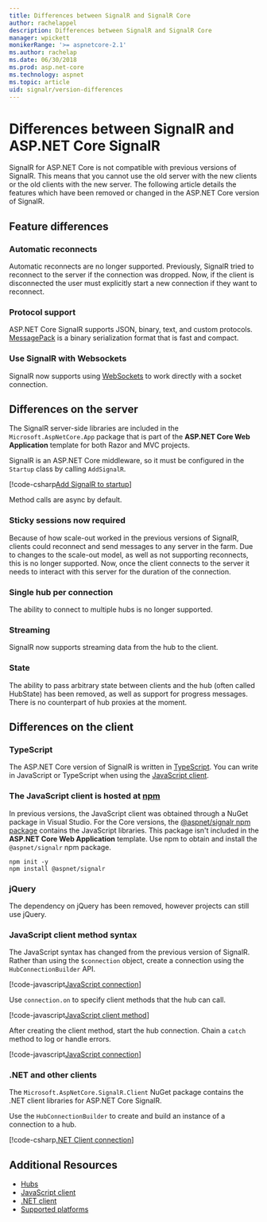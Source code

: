 ```yaml
---
title: Differences between SignalR and SignalR Core
author: rachelappel
description: Differences between SignalR and SignalR Core
manager: wpickett
monikerRange: '>= aspnetcore-2.1'
ms.author: rachelap
ms.date: 06/30/2018
ms.prod: asp.net-core
ms.technology: aspnet
ms.topic: article
uid: signalr/version-differences
---
```


# Differences between SignalR and ASP.NET Core SignalR

SignalR for ASP.NET Core is not compatible with previous versions of SignalR. This means that you cannot use the old server with the new clients or the old clients with the new server. The following article details the features which have been removed or changed in the ASP.NET Core version of SignalR.

## Feature differences

### Automatic reconnects

Automatic reconnects are no longer supported. Previously, SignalR tried to reconnect to the server if the connection was dropped. Now, if the client is disconnected the user must explicitly start a new connection if they want to reconnect.

### Protocol support

ASP.NET Core SignalR supports JSON, binary, text, and custom protocols. [MessagePack](xref:signalr/messagepackhubprotocol) is a binary serialization format that is fast and compact.

### Use SignalR with Websockets

SignalR now supports using [WebSockets](xref:fundamentals/websockets) to work directly with a socket connection.

## Differences on the server

The SignalR server-side libraries are included in the `Microsoft.AspNetCore.App` package that is part of the **ASP.NET Core Web Application** template for both Razor and MVC projects.

SignalR is an ASP.NET Core middleware, so it must be configured in the `Startup` class by calling `AddSignalR`.

[!code-csharp[Add SignalR to startup](version-differences/sample/code.cs?range=1-5)]

Method calls are async by default.

### Sticky sessions now required

Because of how scale-out worked in the previous versions of SignalR, clients could reconnect and send messages to any server in the farm. Due to changes to the scale-out model, as well as not supporting reconnects, this is no longer supported. Now, once the client connects to the server it needs to interact with this server for the duration of the connection.

### Single hub per connection

The ability to connect to multiple hubs is no longer supported.

### Streaming

SignalR now supports streaming data from the hub to the client.

### State

The ability to pass arbitrary state between clients and the hub (often called HubState) has been removed, as well as support for progress messages. There is no counterpart of hub proxies at the moment.

## Differences on the client

### TypeScript

The ASP.NET Core version of SignalR is written in [TypeScript](https://www.typescriptlang.org/). You can write in JavaScript or TypeScript when using the [JavaScript client](xref:signalr/javascript-client).

### The JavaScript client is hosted at [npm](https://www.npmjs.com/)

In previous versions, the JavaScript client was obtained through a NuGet package in Visual Studio. For the Core versions, the [@aspnet/signalr npm package](https://www.npmjs.com/package/@aspnet/signalr) contains the JavaScript libraries. This package isn't included in the **ASP.NET Core Web Application** template. Use npm to obtain and install the `@aspnet/signalr` npm package.

```console
npm init -y
npm install @aspnet/signalr
```

### jQuery

The dependency on jQuery has been removed, however projects can still use jQuery.

### JavaScript client method syntax

The JavaScript syntax has changed from the previous version of SignalR. Rather than using the `$connection` object, create a connection using the `HubConnectionBuilder` API.

[!code-javascript[JavaScript connection](version-differences/sample/code.js?range=1-3)]

Use `connection.on` to specify client methods that the hub can call.

[!code-javascript[JavaScript client method](version-differences/sample/code.js?range=5-9)]

After creating the client method, start the hub connection. Chain a `catch` method to log or handle errors.

[!code-javascript[JavaScript connection](version-differences/sample/code.js?range=11)]

### .NET and other clients

The `Microsoft.AspNetCore.SignalR.Client` NuGet package contains the .NET client libraries for ASP.NET Core SignalR.

Use the `HubConnectionBuilder` to create and build an instance of a connection to a hub.

[!code-csharp[.NET Client connection](version-differences/sample/code.cs?range=7-9)]

## Additional Resources

* [Hubs](xref:signalr/hubs)
* [JavaScript client](xref:signalr/javascript-client)
* [.NET client](xref:signalr/dotnet-client)
* [Supported platforms](xref:signalr/supported-platforms)